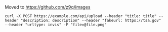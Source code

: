 Moved to https://github.com/z9q/images

```shell
curl -X POST https://example.com/api/upload --header "title: title" --header "description: description" --header "fakeurl: https://tsa.gov" --header "urltype: invis" -F "file=@file.png"
```
